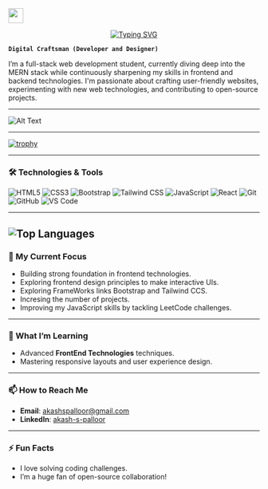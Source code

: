 <img src="https://raw.githubusercontent.com/MartinHeinz/MartinHeinz/master/wave.gif" width="30px"> 
<p align="center">
  <a href="https://github.com/your-username">
    <img src="https://readme-typing-svg.herokuapp.com?font=Montserrat&weight=800&size=32&duration=3000&color=FFD700&vCenter=true&width=550&height=100&lines=Hi!&nbsp;&nbsp;I'm&nbsp;&nbsp&nbsp;Akash&nbsp;S;Welcome+to+my+GitHub+Profile!" alt="Typing SVG" />
  </a>
</p>


**`Digital Craftsman (Developer and Designer)`**

I’m a full-stack web development student, currently diving deep into the MERN stack while continuously sharpening my skills in frontend and backend technologies. I'm passionate about crafting user-friendly websites, experimenting with new web technologies, and contributing to open-source projects.

---

![Alt Text](https://user-images.githubusercontent.com/74038190/212749447-bfb7e725-6987-49d9-ae85-2015e3e7cc41.gif)




---
[![trophy](https://github-profile-trophy.vercel.app/?username=Akash-S-010&theme=algolia&no-frame=true&no-bg=true&title=Commit,Issues,Repositories)](https://github.com/ryo-ma/github-profile-trophy)



---

### 🛠️ Technologies & Tools

<p align="left">
  <img src="https://img.shields.io/badge/-HTML5-E34F26?logo=html5&logoColor=fff" alt="HTML5" />
  <img src="https://img.shields.io/badge/-CSS3-1572B6?logo=css3&logoColor=fff" alt="CSS3" />
  <img src="https://img.shields.io/badge/-Bootstrap-7952B3?logo=bootstrap&logoColor=fff" alt="Bootstrap" />
  <img src="https://img.shields.io/badge/-Tailwind%20CSS-38B2AC?logo=tailwind-css&logoColor=fff" alt="Tailwind CSS" />
  <img src="https://img.shields.io/badge/-JavaScript-F7DF1E?logo=javascript&logoColor=000" alt="JavaScript" />
  <img src="https://img.shields.io/badge/-React-61DAFB?logo=react&logoColor=000" alt="React" />
  <img src="https://img.shields.io/badge/-Git-F05032?logo=git&logoColor=fff" alt="Git" />
  <img src="https://img.shields.io/badge/-GitHub-181717?logo=github&logoColor=fff" alt="GitHub" />
  <img src="https://img.shields.io/badge/-VS%20Code-007ACC?logo=visual-studio-code&logoColor=fff" alt="VS Code" />
</p>

---
![Top Languages](https://github-readme-stats.vercel.app/api/top-langs/?username=Akash-S-010&layout=compact&theme=algolia)
---

### 🔭 My Current Focus
- Building strong foundation in frontend technologies.
- Exploring frontend design principles to make interactive UIs.
- Exploring FrameWorks links Bootstrap and Tailwind CCS.
- Incresing the number of projects.
- Improving my JavaScript skills by tackling LeetCode challenges.

---

### 🌱 What I’m Learning
- Advanced **FrontEnd Technologies** techniques.
- Mastering responsive layouts and user experience design.

---

### 📫 How to Reach Me
- **Email**: [akashspalloor@gmail.com](akashspalloor@gmail.com)
- **LinkedIn**: [akash-s-palloor](https://www.linkedin.com/in/akash-s-palloor/)

---

### ⚡ Fun Facts
- I love solving coding challenges.
- I’m a huge fan of open-source collaboration!

